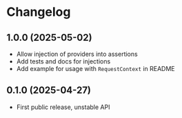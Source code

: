 # Changelog

## 1.0.0 (2025-05-02)

- Allow injection of providers into assertions 
- Add tests and docs for injections
- Add example for usage with `RequestContext` in README

## 0.1.0 (2025-04-27)

- First public release, unstable API

